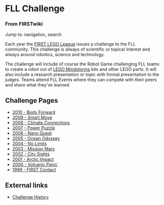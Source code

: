 # FLL Challenge

### From FIRSTwiki

Jump to: navigation, search

Each year the [FIRST LEGO League](FIRST_LEGO_League "FIRST LEGO
League" ) issues a challenge to the FLL community. This challenge is always of
scientific or topical interest and always around robotics, science and
technology.

The challenge will include of course the Robot Game challenging FLL teams to
create a robot out of [LEGO Mindstorms](LEGO_Mindstorms "LEGO
Mindstorms" ) kits and other LEGO parts. It will also include a research
presentation or topic with formal presentation to the judges. Teams attend FLL
Events where they can compete with their peers and share what they've learned.


## Challenge Pages

  * [2010 - Body Forward](/index.php?title=Body_Forward&action=edit "Body Forward" )
  * [2009 - Smart Move](/index.php?title=Smart_Move&action=edit "Smart Move" )
  * [2008 - Climate Connections](/index.php?title=Climate_Connections&action=edit "Climate Connections" )
  * [2007 - Power Puzzle](Power_Puzzle "Power Puzzle" )
  * [2006 - Nano Quest](Nano_Quest "Nano Quest" )
  * [2005 - Ocean Odyssey](Ocean_Odyssey "Ocean Odyssey" )
  * [2004 - No Limits](No_Limits "No Limits" )
  * [2003 - Mission Mars](Mission_Mars "Mission Mars" )
  * [2002 - City Sights](City_Sights "City Sights" )
  * [2001 - Arctic Impact](Arctic_Impact "Arctic Impact" )
  * [2000 - Volcanic Panic](Volcanic_Panic "Volcanic Panic" )
  * [1999 - FIRST Contact](FIRST_Contact "FIRST Contact" )


##  External links

  * [Challenge History](http://www.firstlegoleague.org/default.aspx?pid=470 "http://www.firstlegoleague.org/default.aspx?pid=470" )

